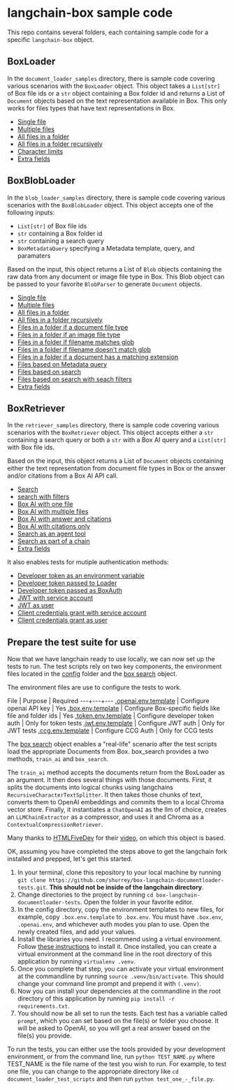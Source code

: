 # langchain-box sample code

This repo contains several folders, each containing sample code for a specific `langchain-box` object.

## BoxLoader

In the `document_loader_samples` directory, there is sample code covering various scenarios with the `BoxLoader` object. This object takes a `List[str]` of Box file ids or a `str` object containing a Box folder id and returns a List of `Document` objects based on the text representation available in Box. This only works for files types that have text representations in Box.

* [Single file](document_loader_samples/one_file.py)
* [Multiple files](document_loader_samples/multiple_files.py)
* [All files in a folder](document_loader_samples/folder.py)
* [All files in a folder recursively](document_loader_samples/folder_recursive.py)
* [Character limits](document_loader_samples/character_limit.py)
* [Extra fields](document_loader_samples/extra_fields.py)

## BoxBlobLoader

In the `blob_loader_samples` directory, there is sample code covering various scenarios with the `BoxBlobLoader` object. This object accepts one of the following inputs: 
* `List[str]` of Box file ids
* `str` containing a Box folder id
* `str` containing a search query
* `BoxMetadataQuery` specifying a Metadata template, query, and paramaters

Based on the input, this object returns a List of `Blob` objects containing the raw data from any document or image file type in Box. This Blob object can be passed to your favorite `BlobParser` to generate `Document` objects.
 
* [Single file](blob_loader_samples/one_file.py)
* [Multiple files](blob_loader_samples/multiple_files.py)
* [All files in a folder](blob_loader_samples/folder.py)
* [All files in a folder recursively](blob_loader_samples/folder_recursive.py)
* [Files in a folder if a document file type](blob_loader_samples/folder_docs.py)
* [Files in a folder if an image file type](blob_loader_samples/folder_images.py)
* [Files in a folder if filename matches glob](blob_loader_samples/folder_glob.py)
* [Files in a folder if filename doesn't match glob](blob_loader_samples/folder_exclude.py)
* [Files in a folder if a document has a matching extension](blob_loader_samples/folder_suffixes.py)
* [Files based on Metadata query](blob_loader_samples/metadata.py)
* [Files based on search](blob_loader_samples/search.py)
* [Files based on search with seach filters](blob_loader_samples/search_options.py)
* [Extra fields](blob_loader_samples/extra_fields.py)

## BoxRetriever

In the `retriever_samples` directory, there is sample code covering various scenarios with the `BoxRetriever` object. This object accepts either a `str` containing a search query or both a `str` with a Box AI query and a `List[str]` with Box file ids.

Based on the input, this object returns a List of `Document` objects containing either the text representation from document file types in Box or the answer and/or citations from a Box AI API call.
 
* [Search](retriever_samples/search.py)
* [search with filters](retriever_samples/search_options.py)
* [Box AI with one file](retriever_samples/box_ai_ask_one.py)
* [Box AI with multiple files](retriever_samples/box_ai_ask_multiple.py)
* [Box AI with answer and citations](retriever_samples/box_ai_ask_one_answer_citations.py)
* [Box AI with citations only](retriever_samples/box_ai_ask_one_citations_only.py)
* [Search as an agent tool](retriever_samples/search_as_tool.py)
* [Search as part of a chain](retriever_samples/retriever_chain.py)
* [Extra fields](retriever_samples/extra_fields.py)

It also enables tests for mutiple authentication methods:
* [Developer token as an environment variable](auth_samples/env_token.py)
* [Developer token passed to Loader](auth_samples/token_direct.py)
* [Developer token passed as BoxAuth](auth_samples/token_auth.py)
* [JWT with service account](auth_samples/jwt_eid.py)
* [JWT as user](auth_samples/jwt_user.py)
* [Client credentials grant with service account](auth_samples/ccg_eid.py)
* [Client credentials grant as user](auth_samples/ccg_user.py)


## Prepare the test suite for use

Now that we have langchain ready to use locally, we can now set up the tests to run. The test scripts rely on two key components, the environment files located in the [config](config) folder and the [box search](box_search.py) object.

The environment files are use to configure the tests to work. 

File | Purpose | Required
---+---+---
[.openai.env.template](.openai.env.template) | Configure openai API key | Yes
[.box.env.template](.box.env.template) | Configure Box-specific fields like file and folder ids | Yes
[.token.env.template](.token.env.template) | Configure developer token auth | Only for token tests
[.jwt.env.template](.jwt.env.template) | Configure JWT auth | Only for JWT tests
[.ccg.env.template](.ccg.env.template) | Configure CCG Auth | Only for CCG tests

The [box search](box_search.py) object enables a "real-life" scenario after the test scripts load the appropriate Documents from Box. box_search provides a two methods, `train_ai` and `box_search`.

The `train_ai` method accepts the documents return from the BoxLoader as an argument. It then does several things with those documents. First, it splits the documents into logical chunks using langchains `RecursiveCharacterTextSplitter`. It then takes those chunks of text, converts them to OpenAI embeddings and commits them to a local Chroma vector store. Finally, it instantiates a `ChatOpenAI` as the llm of choice, creates an `LLMChainExtractor` as a compressor, and uses it and Chroma as a `ContextualCompressionRetriever`. 

Many thanks to [HTMLFiveDev](https://www.youtube.com/@htmlfivedev) for their [video](https://www.youtube.com/watch?v=_zdpmxpH7S0), on which this object is based.

OK, assuming you have completed the steps above to get the langchain fork installed and prepped, let's get this started.

1. In your terminal, clone this repository to your local machine by running `git clone https://github.com/shurrey/box-langchain-documentloader-tests.git`. **This should not be inside of the langchain directory**.
2. Change directories to the project by running `cd box-langchain-documentloader-tests`. Open the folder in your favorite editor.
3. In the config directory, copy the environment templates to new files, for example, copy `.box.env.template` to `.box.env`. You must have `.box.env`, `.openai.env`, and whichever auth modes you plan to use. Open the newly created files, and add your values. 
5. Install the libraries you need. I recommend using a virtual environment. Follow [these instructions](https://virtualenv.pypa.io/en/latest/installation.html) to install it. Once installed, you can create a virtual environment at the command line in the root directory of this application by running `virtualenv .venv`.
6. Once you complete that step, you can activate your virtual environment at the commandline by running `source .venv/bin/activate`. This should change your command line prompt and prepend it with `(.venv)`.
7. Now you can install your dependencies at the commandline in the root directory of this application by running `pip install -r requirements.txt`.
5. You should now be all set to run the tests. Each test has a variable called `prompt`, which you can set based on the file(s) or folder you choose. It will be asked to OpenAI, so you will get a real answer based on the file(s) you provide. 

To run the tests, you can either use the tools provided by your development environment, or from the command line, run `python TEST_NAME.py` where TEST_NAME is the file name of the test you wish to run. For example, to test one file, you can change to the appropriate directory like `cd document_loader_test_scripts` and then run `python test_one_-_file.py`.